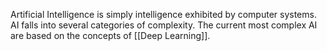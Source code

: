 
Artificial Intelligence is simply intelligence exhibited by computer systems. AI falls into several categories of complexity. The current most complex AI are based on the concepts of [[Deep Learning]]. 